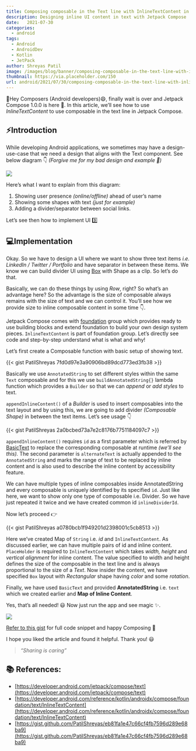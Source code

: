 ```yaml
---
title: Composing composable in the Text line with InlineTextContent in Jetpack Compose
description: Designing inline UI content in text with Jetpack Compose
date:   2021-07-30
categories:
  - android
tags:
  - Android
  - AndroidDev
  - Kotlin
  - JetPack
author: Shreyas Patil
image: /images/blog/banner/composing-composable-in-the-text-line-with-inlinetextcontent-in-jetpack-compose.webp
thumbnail: https://via.placeholder.com/150
url: android/2021/07/30/composing-composable-in-the-text-line-with-inlinetextcontent-in-jetpack-compose.html
---
```



👋Hey Composers (Android developers)😄, finally wait is over and Jetpack Compose 1.0.0 is here 🎉. In this article, we’ll see how to use _InlineTextContent_ to use composable in the text line in Jetpack Compose.

⚡Introduction ️
--------------

While developing Android applications, we sometimes may have a design-use-case that we need a design that aligns with the Text component. See below diagram 👇 _(Forgive me for my bad design and example 😬)_

![](https://miro.medium.com/max/1400/1\*qLAbmZKkUD\_YVJjpf4WVeA.png)

Here’s what I want to explain from this diagram:

1.  Showing user presence _(online/offline)_ ahead of user’s name
2.  Showing some shapes with text _(just for example)_
3.  Adding a divider/separator between social links.

Let’s see then how to implement UI 3️⃣

💻Implementation
----------------

Okay. So we have to design a UI where we want to show three text items _i.e. LinkedIn / Twitter / Portfolio_ and have separator in between these items. We know we can build divider UI using [Box](https://developer.android.com/reference/kotlin/androidx/compose/foundation/layout/package-summary#Box(androidx.compose.ui.Modifier)) with Shape as a clip. So let’s do that.

Basically, we can do these things by using _Row_, right? So what’s an advantage here? So the advantage is the size of composable always remains with the size of text and we can control it. You’ll see how we provide size to inline composable content in some time 👇.

Jetpack Compose comes with [foundation](https://developer.android.com/jetpack/androidx/releases/compose-foundation) group which provides ready to use building blocks and extend foundation to build your own design system pieces. `InlineTextContent` is part of foundation group. Let’s directly see code and step-by-step understand what is what and why!

Let’s first create a Composable function with basic setup of showing text.

{{< gist PatilShreyas 7fd0d97e3a90906bd89dcd773ed3fb38 >}}

Basically we use `AnnotatedString` to set different styles within the same `Text` composable and for this we use `buildAnnotatedString{}` lambda function which provides a `Builder` so that we can _append_ or _add styles_ to text.

`appendInlineContent()` of a _Builder_ is used to insert composables into the text layout and by using this, we are going to add divider _(Composable Shape)_ in between the text items. Let’s see usage 👇

{{< gist PatilShreyas 2a0bcbed73a7e2c8176b7751184097c7 >}}

`appendInlineContent()` requires `id` as a first parameter which is referred by [BasicText](https://developer.android.com/reference/kotlin/androidx/compose/foundation/text/package-summary#BasicText(androidx.compose.ui.text.AnnotatedString,androidx.compose.ui.Modifier,androidx.compose.ui.text.TextStyle,kotlin.Function1,androidx.compose.ui.text.style.TextOverflow,kotlin.Boolean,kotlin.Int,kotlin.collections.Map)) to replace the corresponding composable at runtime _(we’ll see this)._ The second parameter is `alternateText` is actually appended to the `AnnotatedString` and marks the range of text to be replaced by inline content and is also used to describe the inline content by accessibility feature.

We can have multiple types of inline composables inside AnnotatedString and every composable is uniquely identified by its specified `id`. Just like here, we want to show only one type of composable i.e. Divider. So we have just repeated it twice and we have created common id `inlineDividerId`.

Now let’s proceed 👉

{{< gist PatilShreyas a0780bcb1f949201d2398001c5cb8513 >}}

Here we’ve created Map of `String` i.e. _id_ and `InlineTextContent`. As discussed earlier, we can have multiple pairs of id and inline content. `PlaceHolder` is required to `InlineTextContent` which takes _width, height_ and _vertical alignment_ for inline content. The value specified to width and height defines the size of the composable in the text line and is always proportional to the size of a _Text_. Now insider the content, we have specified `Box` layout with _Rectangular_ shape having _color_ and some _rotation_.

Finally, we have used `BasicText` and provided **AnnotatedString** i.e. `text` which we created earlier and **Map of Inline Content**.

Yes, that’s all needed! 😃 Now just run the app and see magic ✨.

![](https://miro.medium.com/max/1228/1\*R9LLvWZ3ZDNCySx6E5i5nw.png)

[Refer to this gist](https://gist.github.com/PatilShreyas/eb81fa1e47c66cf4fb7596d289e68ba9) for full code snippet and happy Composing 🙌

I hope you liked the article and found it helpful. Thank you! 😃

> _“Sharing is caring”_

📚 References:
--------------

*   [https://developer.android.com/jetpack/compose/text](https://developer.android.com/jetpack/compose/text)
*   [https://developer.android.com/reference/kotlin/androidx/compose/foundation/text/InlineTextContent](https://developer.android.com/reference/kotlin/androidx/compose/foundation/text/InlineTextContent)
*   [https://gist.github.com/PatilShreyas/eb81fa1e47c66cf4fb7596d289e68ba9](https://gist.github.com/PatilShreyas/eb81fa1e47c66cf4fb7596d289e68ba9)
